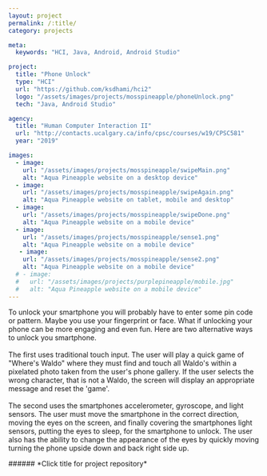 ```yaml
---
layout: project
permalink: /:title/
category: projects

meta:
  keywords: "HCI, Java, Android, Android Studio"

project:
  title: "Phone Unlock"
  type: "HCI"
  url: "https://github.com/ksdhami/hci2"
  logo: "/assets/images/projects/mosspineapple/phoneUnlock.png"
  tech: "Java, Android Studio"

agency:
  title: "Human Computer Interaction II"
  url: "http://contacts.ucalgary.ca/info/cpsc/courses/w19/CPSC581"
  year: "2019"

images:
  - image:
    url: "/assets/images/projects/mosspineapple/swipeMain.png"
    alt: "Aqua Pineapple website on a desktop device"
  - image:
    url: "/assets/images/projects/mosspineapple/swipeAgain.png"
    alt: "Aqua Pineapple website on tablet, mobile and desktop"
  - image:
    url: "/assets/images/projects/mosspineapple/swipeDone.png"
    alt: "Aqua Pineapple website on a mobile device"
  - image:
    url: "/assets/images/projects/mosspineapple/sense1.png"
    alt: "Aqua Pineapple website on a mobile device"
   - image:
    url: "/assets/images/projects/mosspineapple/sense2.png"
    alt: "Aqua Pineapple website on a mobile device"
  # - image:
  #   url: "/assets/images/projects/purplepineapple/mobile.jpg"
  #   alt: "Aqua Pineapple website on a mobile device"
---
```

<p>To unlock your smartphone you will probably have to enter some pin code or pattern. Maybe you use your fingerprint or face. What if unlocking your phone can be more engaging and even fun. Here are two alternative ways to unlock you smartphone.
<br> <br>
The first uses traditional touch input. The user will play a quick game of "Where's Waldo" where they must find and touch all Waldo's within a pixelated photo taken from the user's phone gallery. If the user selects the wrong character, that is not a Waldo, the screen will display an appropriate message and reset the 'game'. 
<br><br>
The second uses the smartphones accelerometer, gyroscope, and light sensors. The user must move the smartphone in the correct direction, moving the eyes on the screen, and finally covering the smartphones light sensors, putting the eyes to sleep, for the smartphone to unlock. The user also has the ability to change the appearance of the eyes by quickly moving turning the phone upside down and back right side up. 
<br>
</p>
###### *Click title for project repository*
